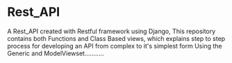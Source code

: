 








# Rest_API


A Rest_API  created with Restful  framework using Django, This repository  contains both  Functions  and Class Based views, which explains step to step process for developing an API from complex to it's simplest form Using the Generic and ModelViewset...........
